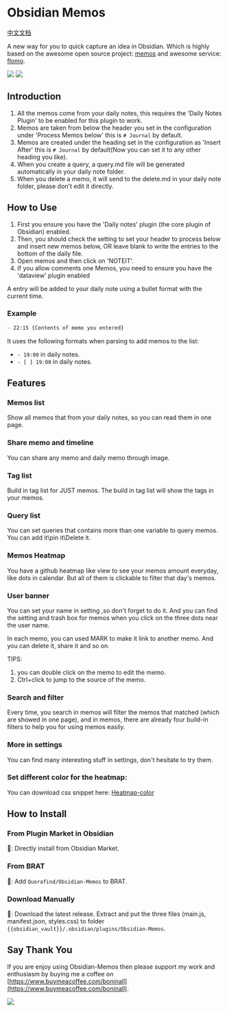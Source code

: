 # Obsidian Memos

[中文文档](./document/chinese.md)

A new way for you to quick capture an idea in Obsidian. Which is highly based on the awesome open source project: [memos](https://github.com/justmemos/memos) and awesome service: [flomo](https://flomoapp.com/).

![](https://raw.githubusercontent.com/Quorafind/Obsidian-Memos/main/document/Memos-Desktop.png)
![](https://raw.githubusercontent.com/Quorafind/Obsidian-Memos/main/document/Memos-Mobile.png)

## Introduction

1. All the memos come from your daily notes, this requires the 'Daily Notes Plugin' to be enabled for this plugin to work.
2. Memos are taken from below the header you set in the configuration under 'Process Memos below' this is `# Journal` by default.
3. Memos are created under the heading set in the configuration as 'Insert After' this is `# Journal` by default(Now you can set it to any other heading you like).
4. When you create a query, a query.md file will be generated automatically in your daily note folder.
5. When you delete a memo, it will send to the delete.md in your daily note folder, please don't edit it directly.

## How to Use

1. First you ensure you have the 'Daily notes' plugin (the core plugin of Obsidian) enabled.
2. Then, you should check the setting to set your header to process below and insert new memos below, OR leave blank to write the entries to the bottom of the daily file.
3. Open memos and then click on 'NOTEIT'.
4. If you allow comments one Memos, you need to ensure you have the 'dataview' plugin  enabled

A entry will be added to your daily note using a bullet format with the current time.

### Example

```markdown
- 22:15 {Contents of memo you entered}
```

It uses the following formats when parsing to add memos to the list:

- `- 19:00` in daily notes.
- `- [ ] 19:00` in daily notes.

## Features

### Memos list

Show all memos that from your daily notes, so you can read them in one page.

### Share memo and timeline

You can share any memo and daily memo through image.

### Tag list

Build in tag list for JUST memos. The build in tag list will show the tags in your memos. 

### Query list

You can set queries that contains more than one variable to query memos. You can add it\pin it\Delete it. 

### Memos Heatmap

You have a github heatmap like view to see your memos amount everyday, like dots in calendar. But all of them is clickable to filter that day's memos.

### User banner 

You can set your name in setting ,so don't forget to do it. And you can find the setting and trash box for memos when you click on the three dots near the user name.

In each memo, you can used MARK to make it link to another memo. And you can delete it, share it and so on.

TIPS: 

1. you can double click on the memo to edit the memo.
2. Ctrl+click to jump to the source of the memo.

### Search and filter

Every time, you search in memos will filter the memos that matched (which are showed in one page), and in memos, there are already four build-in filters to help you for using memos easily.

### More in settings

You can find many interesting stuff in settings, don't hesitate to try them.

### Set different color for the heatmap:

You can download css snippet here: [Heatmap-color](./document/Heatmap-css-snippet.css)

## How to Install

### From Plugin Market in Obsidian

💜: Directly install from Obsidian Market.

### From BRAT

🚗: Add `Quorafind/Obsidian-Memos` to BRAT.

### Download Manually

🚚: Download the latest release. Extract and put the three files (main.js, manifest.json, styles.css) to folder `{{obsidian_vault}}/.obsidian/plugins/Obsidian-Memos`. 

## Say Thank You

If you are enjoy using Obsidian-Memos then please support my work and enthusiasm by buying me a coffee on [https://www.buymeacoffee.com/boninall](https://www.buymeacoffee.com/boninall).

<a href="https://www.buymeacoffee.com/boninall"><img src="https://img.buymeacoffee.com/button-api/?text=Buy me a coffee&emoji=&slug=boninall&button_colour=6495ED&font_colour=ffffff&font_family=Lato&outline_colour=000000&coffee_colour=FFDD00"></a>
